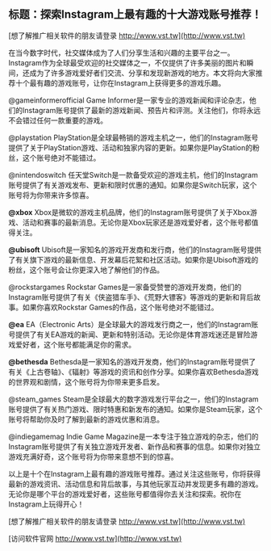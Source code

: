 ## **标题：探索Instagram上最有趣的十大游戏账号推荐！**

[想了解推广相关软件的朋友请登录 http://www.vst.tw](http://www.vst.tw)

在当今数字时代，社交媒体成为了人们分享生活和兴趣的主要平台之一。Instagram作为全球最受欢迎的社交媒体之一，不仅提供了许多美丽的图片和瞬间，还成为了许多游戏爱好者们交流、分享和发现新游戏的地方。本文将向大家推荐十个最有趣的游戏账号，让你在Instagram上获得更多的游戏乐趣。

@gameinformerofficial
Game Informer是一家专业的游戏新闻和评论杂志，他们的Instagram账号提供了最新的游戏新闻、预告片和评测。关注他们，你将永远不会错过任何一款重要的游戏。

@playstation
PlayStation是全球最畅销的游戏主机之一，他们的Instagram账号提供了关于PlayStation游戏、活动和独家内容的更新。如果你是PlayStation的粉丝，这个账号绝对不能错过。

@nintendoswitch
任天堂Switch是一款备受欢迎的游戏主机，他们的Instagram账号提供了有关游戏发布、更新和限时优惠的通知。如果你是Switch玩家，这个账号将为你带来许多惊喜。

**@xbox**
Xbox是微软的游戏主机品牌，他们的Instagram账号提供了关于Xbox游戏、活动和赛事的最新消息。无论你是Xbox玩家还是游戏爱好者，这个账号都值得关注。

**@ubisoft**
Ubisoft是一家知名的游戏开发商和发行商，他们的Instagram账号提供了有关旗下游戏的最新信息、开发幕后花絮和社区活动。如果你是Ubisoft游戏的粉丝，这个账号会让你更深入地了解他们的作品。

@rockstargames
Rockstar Games是一家备受赞誉的游戏开发商，他们的Instagram账号提供了有关《侠盗猎车手》、《荒野大镖客》等游戏的更新和背后故事。如果你喜欢Rockstar Games的作品，这个账号绝对不能错过。

**@ea**
EA（Electronic Arts）是全球最大的游戏发行商之一，他们的Instagram账号提供了有关EA游戏的新闻、更新和特别活动。无论你是体育游戏迷还是冒险游戏爱好者，这个账号都能满足你的需求。

**@bethesda**
Bethesda是一家知名的游戏开发商，他们的Instagram账号提供了有关《上古卷轴》、《辐射》等游戏的资讯和创作分享。如果你喜欢Bethesda游戏的世界观和剧情，这个账号将为你带来更多启发。

@steam_games
Steam是全球最大的数字游戏发行平台之一，他们的Instagram账号提供了有关热门游戏、限时特惠和新发布的通知。如果你是Steam玩家，这个账号将帮助你及时了解到最新的游戏优惠和消息。

@indiegamemag
Indie Game Magazine是一本专注于独立游戏的杂志，他们的Instagram账号提供了有关独立游戏开发者、新作品和赛事的信息。如果你对独立游戏充满好奇，这个账号将为你带来意想不到的惊喜。

以上是十个在Instagram上最有趣的游戏账号推荐。通过关注这些账号，你将获得最新的游戏资讯、活动信息和背后故事，与其他玩家互动并发现更多有趣的游戏。无论你是哪个平台的游戏爱好者，这些账号都值得你去关注和探索。祝你在Instagram上玩得开心！

[想了解推广相关软件的朋友请登录 http://www.vst.tw](http://www.vst.tw)


[访问软件官网 http://www.vst.tw](http://www.vst.tw)
